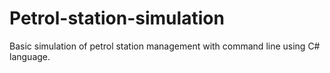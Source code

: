 # Petrol-station-simulation
Basic simulation of petrol station management with command line using C# language.
